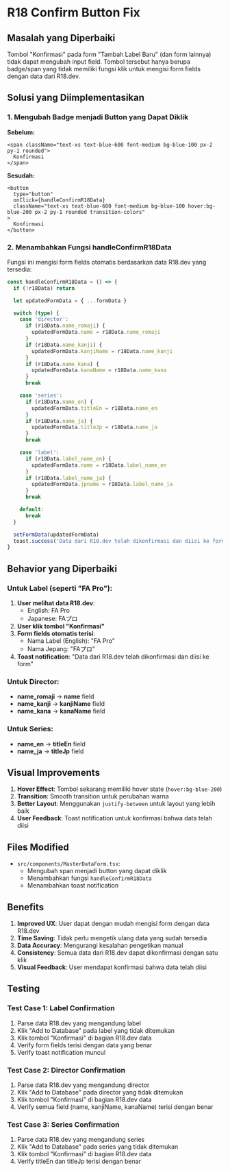 # R18 Confirm Button Fix

## Masalah yang Diperbaiki

Tombol "Konfirmasi" pada form "Tambah Label Baru" (dan form lainnya) tidak dapat mengubah input field. Tombol tersebut hanya berupa badge/span yang tidak memiliki fungsi klik untuk mengisi form fields dengan data dari R18.dev.

## Solusi yang Diimplementasikan

### 1. Mengubah Badge menjadi Button yang Dapat Diklik

**Sebelum:**
```tsx
<span className="text-xs text-blue-600 font-medium bg-blue-100 px-2 py-1 rounded">
  Konfirmasi
</span>
```

**Sesudah:**
```tsx
<button
  type="button"
  onClick={handleConfirmR18Data}
  className="text-xs text-blue-600 font-medium bg-blue-100 hover:bg-blue-200 px-2 py-1 rounded transition-colors"
>
  Konfirmasi
</button>
```

### 2. Menambahkan Fungsi handleConfirmR18Data

Fungsi ini mengisi form fields otomatis berdasarkan data R18.dev yang tersedia:

```typescript
const handleConfirmR18Data = () => {
  if (!r18Data) return

  let updatedFormData = { ...formData }

  switch (type) {
    case 'director':
      if (r18Data.name_romaji) {
        updatedFormData.name = r18Data.name_romaji
      }
      if (r18Data.name_kanji) {
        updatedFormData.kanjiName = r18Data.name_kanji
      }
      if (r18Data.name_kana) {
        updatedFormData.kanaName = r18Data.name_kana
      }
      break

    case 'series':
      if (r18Data.name_en) {
        updatedFormData.titleEn = r18Data.name_en
      }
      if (r18Data.name_ja) {
        updatedFormData.titleJp = r18Data.name_ja
      }
      break

    case 'label':
      if (r18Data.label_name_en) {
        updatedFormData.name = r18Data.label_name_en
      }
      if (r18Data.label_name_ja) {
        updatedFormData.jpname = r18Data.label_name_ja
      }
      break

    default:
      break
  }

  setFormData(updatedFormData)
  toast.success('Data dari R18.dev telah dikonfirmasi dan diisi ke form')
}
```

## Behavior yang Diperbaiki

### Untuk Label (seperti "FA Pro"):
1. **User melihat data R18.dev**: 
   - English: FA Pro
   - Japanese: FAプロ
2. **User klik tombol "Konfirmasi"**
3. **Form fields otomatis terisi**:
   - Nama Label (English): "FA Pro"
   - Nama Jepang: "FAプロ"
4. **Toast notification**: "Data dari R18.dev telah dikonfirmasi dan diisi ke form"

### Untuk Director:
- **name_romaji** → **name** field
- **name_kanji** → **kanjiName** field  
- **name_kana** → **kanaName** field

### Untuk Series:
- **name_en** → **titleEn** field
- **name_ja** → **titleJp** field

## Visual Improvements

1. **Hover Effect**: Tombol sekarang memiliki hover state (`hover:bg-blue-200`)
2. **Transition**: Smooth transition untuk perubahan warna
3. **Better Layout**: Menggunakan `justify-between` untuk layout yang lebih baik
4. **User Feedback**: Toast notification untuk konfirmasi bahwa data telah diisi

## Files Modified

- `src/components/MasterDataForm.tsx`: 
  - Mengubah span menjadi button yang dapat diklik
  - Menambahkan fungsi `handleConfirmR18Data`
  - Menambahkan toast notification

## Benefits

1. **Improved UX**: User dapat dengan mudah mengisi form dengan data R18.dev
2. **Time Saving**: Tidak perlu mengetik ulang data yang sudah tersedia
3. **Data Accuracy**: Mengurangi kesalahan pengetikan manual
4. **Consistency**: Semua data dari R18.dev dapat dikonfirmasi dengan satu klik
5. **Visual Feedback**: User mendapat konfirmasi bahwa data telah diisi

## Testing

### Test Case 1: Label Confirmation
1. Parse data R18.dev yang mengandung label
2. Klik "Add to Database" pada label yang tidak ditemukan
3. Klik tombol "Konfirmasi" di bagian R18.dev data
4. Verify form fields terisi dengan data yang benar
5. Verify toast notification muncul

### Test Case 2: Director Confirmation
1. Parse data R18.dev yang mengandung director
2. Klik "Add to Database" pada director yang tidak ditemukan
3. Klik tombol "Konfirmasi" di bagian R18.dev data
4. Verify semua field (name, kanjiName, kanaName) terisi dengan benar

### Test Case 3: Series Confirmation
1. Parse data R18.dev yang mengandung series
2. Klik "Add to Database" pada series yang tidak ditemukan
3. Klik tombol "Konfirmasi" di bagian R18.dev data
4. Verify titleEn dan titleJp terisi dengan benar
